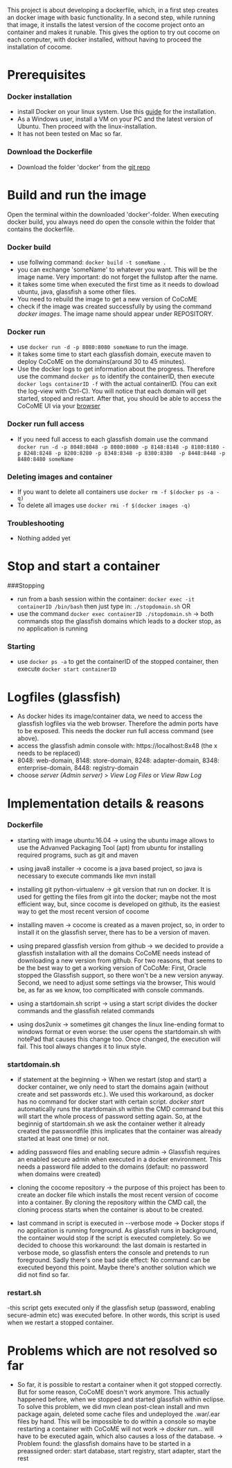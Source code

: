 This project is about developing a dockerfile, which, in a first step creates an docker image with basic functionality. In a second step, while running that image, it installs the latest version of the cocome project onto an container and makes it runable. This gives the option to try out cocome on each computer, with docker installed, without having to proceed the installation of cocome.


# Prerequisites
### Docker installation
- install Docker on your linux system. Use this [guide](https://docs.docker.com/engine/installation/linux/ubuntulinux/) for the installation.
- As a Windows user, install a VM on your PC and the latest version of Ubuntu. Then proceed with the linux-installation.
- It has not been tested on Mac so far.

### Download the Dockerfile
- Download the folder 'docker' from the [git repo](https://github.com/cocome-community-case-study/cocome-cloud-jee-docker.git)

# Build and run the image
Open the terminal within the downloaded 'docker'-folder. When executing docker build, you always need do open the console within the folder that contains the dockerfile.
### Docker build
- use follwing command:  ```docker build -t someName .```
- you can exchange 'someName' to whatever you want. This will be the image name. Very important: do not forget the fullstop after the name.
- it takes some time when executed the first time as it needs to dowload ubuntu, java, glassfish a some other files.
- You need to rebuild the image to get a new version of CoCoME
- check if the image was created successfully by using the command *docker images*. The image name should appear under REPOSITORY.

### Docker run
- use ```docker run -d -p 8080:8080 someName``` to run the image.
- it takes some time to start each glassfish domain, execute maven to deploy CoCoME on the domains(around 30 to 45 minutes).
- Use the docker logs to get information about the progress. Therefore use the command ```docker ps``` to identify the containerID, then execute ```docker logs containerID -f``` with the actual containerID. (You can exit the log-view with Ctrl-C). You will notice that each domain will get started, stoped and restart. After that, you should be able to access the CoCoME UI via your [browser](http://localhost:8080/cloud-web-frontend/)

### Docker run full access
- If you need full access to each glassfish domain use the command ```docker run -d -p 8048:8048 -p 8080:8080 -p 8148:8148 -p 8180:8180 -p 8248:8248 -p 8280:8280 -p 8348:8348 -p 8380:8380  -p 8448:8448 -p 8480:8480 someName```

### Deleting images and container
- If you want to delete all containers use ```docker rm -f $(docker ps -a -q)```
- To delete all images use ```docker rmi -f $(docker images -q)```

### Troubleshooting
 - Nothing added yet

# Stop and start a container
###Stopping
- run from a bash session within the container: ```docker exec -it containerID /bin/bash``` then just type in: ```./stopdomain.sh``` OR
- use the command ```docker exec containerID ./stopdomain.sh``` 
  -> both commands stop the glassfish domains which leads to a docker stop, as no application is running
### Starting
- use ```docker ps -a``` to get the containerID of the stopped container, then execute ```docker start containerID```

# Logfiles (glassfish)
- As docker hides its image/container data, we need to access the glassfish logfiles via the web browser. Therefore the admin ports have to be exposed. This needs the docker run full access command (see above).
- access the glassfish admin console with: https://localhost:8x48 (the x needs to be replaced)
- 8048: web-domain, 8148: store-domain, 8248: adapter-domain, 8348: enterprise-domain, 8448: registry-domain
- choose *server (Admin server)* > *View Log Files* or *View Raw Log*


# Implementation details & reasons

### Dockerfile

- starting with image ubuntu:16.04
	-> using the ubuntu image allows to use the Advanved Packaging Tool (apt) from ubuntu for installing required programs, such as git and maven

- using java8 installer
	-> cocome is a java based project, so java is necessary to execute commands like mvn install

- installing git python-virtualenv
	-> git version that run on docker. It is used for getting the files from git into the docker; maybe not the most efficient way, but, since cocome is developed on github, its the easiest way to get the most recent version of cocome

- installing maven 
	-> cocome is created as a maven project, so, in order to install it on the glassfish server, there has to be a version of maven. 

- using prepared glassfish version from github 
	-> we decided to provide a glassfish installation with all the domains CoCoME needs instead of downloading a new version from github. For two reasons, that seems to be the best way to get a working version of CoCoMe: First, Oracle stopped the Glassfish support, so there won't be a new version anyway. Second, we need to adjust some settings via the browser, This would be, as far as we know, too complticated with console commands.

- using a startdomain.sh script
    -> using a start script divides the docker commands and the glassfish related commands

- using dos2unix
    -> sometimes git changes the linux line-ending format to windows format or even worse: the user opens the startdomain.sh with notePad that causes this change too. Once changed, the execution will fail. This tool always changes it to linux style.

### startdomain.sh
- if statement at the beginning
 -> When we  restart (stop and start) a docker container, we only need to start the domains again (without create and set passwords etc.). We used this workaround, as docker has no command for docker start with certain script. *docker start* automatically runs the startdomain.sh within the CMD command but this will start the whole process of password setting again. So, at the beginnig of startdomain.sh we ask the container wether it already created the passwordfile (this implicates that the container was already started at least one time) or not.

- adding password files and enabling secure admin
    -> Glassfish requires an enabled secure admin when executed in a docker environment. This needs a password file added to the domains (default: no password when domains were created)

- cloning the cocome repository 
 -> the purpose of this project has been to create an docker file which installs the most recent version of cocome into a container. By cloning the repository within the CMD call, the cloning process starts when the container is about to be created.
- last command in script is executed in --verbose mode
    -> Docker stops if no application is running foreground. As glassfish runs in background, the container would stop if the script is executed completely. So we decided to choose this workaround: the last domain is restarted in verbose mode, so glassfish enters the console and pretends to run foreground. Sadly there's one bad side effect: No command can be executed beyond this point. Maybe there's another solution which we did not find so far.
    
### restart.sh
-this script gets executed only if the glassfish setup (password, enabling secure-admin etc) was executed before. In other words, this script is used when we restart a stopped container. 
    
# Problems which are not resolved so far

- So far, it is possible to restart a container when it got stopped correctly. But for some reason, CoCoME doesn't work anymore. This actually happened before, when we stopped and started glassfish within eclipse. To solve this problem, we did mvn clean post-clean install and mvn package again, deleted some cache files and undeployed the .war/.ear files by hand. This will be impossible to do within a console so maybe restarting a container with CoCoME will not work -> *docker run...* will have to be executed again, which also causes a loss of the database.
-> Problem found: the glassfish domains have to be started in a preassigned order:  start database, start registry, start adapter, start the rest
	
	

